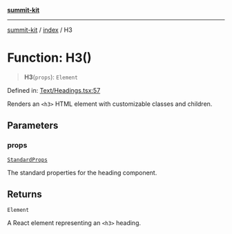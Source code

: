 [**summit-kit**](../../README.md)

***

[summit-kit](../../modules.md) / [index](../README.md) / H3

# Function: H3()

> **H3**(`props`): `Element`

Defined in: [Text/Headings.tsx:57](https://github.com/andrewgremlich/summit-kit/blob/c44779f906c26c4d645cd270b81c5a009ec18757/src/react/Text/Headings.tsx#L57)

Renders an `<h3>` HTML element with customizable classes and children.

## Parameters

### props

[`StandardProps`](../type-aliases/StandardProps.md)

The standard properties for the heading component.

## Returns

`Element`

A React element representing an `<h3>` heading.
